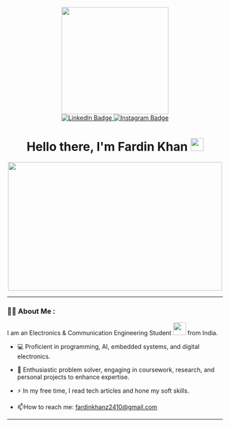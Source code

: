 
<div id="header" align="center">
  <img src="https://media.giphy.com/media/v1.Y2lkPTc5MGI3NjExaXF6Nm5qZmg4NGZ3N2oyeTB6N3pyemUwZWxqdGc3cmtmeWZ3ZmVmbSZlcD12MV9pbnRlcm5hbF9naWZfYnlfaWQmY3Q9cw/nm6266UyRc2EnfpAo8/giphy.gif" width="250" />
</div>

<div id="badges">
  <div align="center">
  <a href="https://www.linkedin.com/in/fardin--khan/">
    <img src="https://img.shields.io/badge/LinkedIn-blue?style=for-the-badge&logo=linkedin&logoColor=white" alt="LinkedIn Badge"/>
  </a>
  <a href="https://www.instagram.com/fardin__khan/">
    <img src="https://img.shields.io/badge/Instagram-purple?style=for-the-badge&logo=Instagram&logoColor=white" alt="Instagram Badge"/>
  </a>
</div>
<div align="center">
<img src="https://komarev.com/ghpvc/?username=fardinkhanz&style=flat-square&color=blue" alt=""/>
<h1>
    Hello there, I'm Fardin Khan
  <img src="https://media.giphy.com/media/hvRJCLFzcasrR4ia7z/giphy.gif" width="30px"/>
  
</h1>
<div align="center">
  <img src="https://media.giphy.com/media/l3V0DKL9Jhyz8nKog/giphy.gif" width="500" height="300"/>
</div>
</div>

---
### :man_technologist: About Me :
I am an Electronics & Communication Engineering Student <img src="https://media.giphy.com/media/WUlplcMpOCEmTGBtBW/giphy.gif" width="30"> from India.
- :computer: Proficient in programming, AI, embedded systems, and digital electronics.

- :seedling: Enthusiastic problem solver, engaging in coursework, research, and personal projects to enhance expertise.

- :zap: In my free time, I read tech articles and hone my soft skills.

- :mailbox:How to reach me: fardinkhanz2410@gmail.com <!--[![Linkedin Badge](https://img.shields.io/badge/-Linkedin-blue?style=flat&logo=Linkedin&logoColor=white)](www.linkedin.com/in/fardin--khan)
-->
---
<!--
**fardinkhanz/fardinkhanz** is a ✨ _special_ ✨ repository because its `README.md` (this file) appears on your GitHub profile.

Here are some ideas to get you started:

- 🔭 I’m currently working on ...
- 🌱 I’m currently learning ...
- 👯 I’m looking to collaborate on ...
- 🤔 I’m looking for help with ...
- 💬 Ask me about ...
- 📫 How to reach me: ...
- 😄 Pronouns: ...
- ⚡ Fun fact: ...
-->
